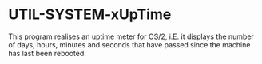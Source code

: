 UTIL-SYSTEM-xUpTime
===================

This program realises an uptime meter for OS/2, i.E. it displays the number of days, hours, minutes and seconds that have passed since the machine has last been rebooted.
